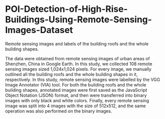 # POI-Detection-of-High-Rise-Buildings-Using-Remote-Sensing-Images-Dataset
Remote sensing images and labels of the building roofs and the whole building shapes.

The data were obtained from remote sensing images of urban areas of Shenzhen, China in Google Earth.
In this study, we collected 108 remote sensing images sized 1,024x1,024 pixels. For every image, we manually outlined all the building roofs and the whole building shapes in it, respectively. In this study, remote sensing images were labelled by the VGG Image Annotator (VIA) tool. For both the building roofs and the whole building shapes, annotated images were first saved as the JavaScript Object Notation (JSON) format, and then were transferred into binary images with only black and white colors. Finally, every remote sensing image was split into 4 images with the size of 512x512, and the same operation was also performed on the binary images.
